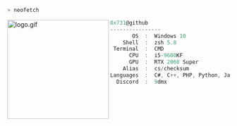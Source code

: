 ```zsh
> neofetch
```

<img align="left" src="https://i.pinimg.com/originals/b8/66/15/b866150a9b1a36ab2e58d87909df5bc3.gif" alt="logo.gif" width="230" height="225" />


```csharp
0x731@github
----------------
       OS  :  Windows 10
    Shell  :  zsh 5.8
 Terminal  :  CMD
      CPU  :  i5-9600KF
      GPU  :  RTX 2060 Super
    Alias  :  cs/checksum
Languages  :  C#, C++, PHP, Python, JavaScript
  Discord  :  9dmx

